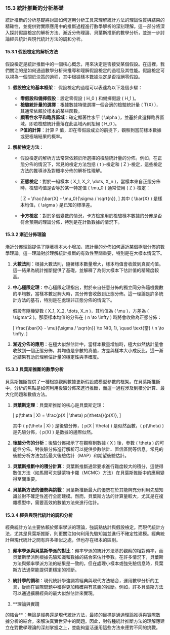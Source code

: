 ### 15.3 統計推斷的分析基礎

統計推斷的分析基礎將討論如何運用分析工具來理解統計方法的理論性質與結果的精確性，並提供對實際應用中的推斷過程進行數學解析的深刻理解。這一部分將深入探討假設檢定的解析方法、漸近分佈理論、貝葉斯推斷的數學分析，並進一步討論經典統計與現代統計方法的調和分析。

#### 15.3.1 假設檢定的解析方法

假設檢定是統計推斷中的一個核心概念，用來決定是否接受某個假設。在這裡，我們關注的是如何通過數學分析來推導和理解假設檢定的過程及其性能。假設檢定可以視為一個關於決策的過程，其中根據樣本數據決定是否拒絕零假設。

1. **假設檢定的基本框架**：
   假設檢定的過程可以表達為以下幾個步驟：
   - **零假設和備擇假設**：設定零假設 \( H_0 \) 和備擇假設 \( H_1 \)。
   - **檢驗統計量的選擇**：根據數據特徵選擇一個合適的檢驗統計量 \( T(X) \)，其通常依賴於樣本的某些函數。
   - **顯著性水平和臨界區域**：確定顯著性水平 \( \alpha \)，並基於此選擇臨界區域，即若檢驗統計量落在此區域內則拒絕 \( H_0 \)。
   - **P值的計算**：計算 P 值，即在零假設成立的前提下，觀察到當前樣本數據或更極端結果的概率。

2. **解析檢定方法**：
   - 假設檢定的解析方法常常依賴於所選擇的檢驗統計量的分佈。例如，在正態分佈的情況下，常見的檢定方法包括 \( t \)-檢定和 \( Z \)-檢定，這些檢定方法的推導涉及對概率分佈的解析性理解。
   - **正態檢定**：對於一組樣本 \( X_1, X_2, \dots, X_n \)，當樣本來自正態分佈時，檢驗均值是否等於某一特定值 \( \mu_0 \) 通常使用 \( Z \)-檢定：
     
     \[
     Z = \frac{\bar{X} - \mu_0}{\sigma / \sqrt{n}},
     \]
     其中 \( \bar{X} \) 是樣本均值，\( \sigma \) 是已知的標準差。

   - **卡方檢定**：對於多個變數的情況，卡方檢定用於檢驗樣本數據的分佈是否符合預期的理論分佈，特別是在計數數據的情況下。
  
#### 15.3.2 漸近分佈理論

漸近分佈理論提供了隨著樣本大小增加，統計量的分佈如何逼近某個極限分佈的數學理論。這一理論對於理解統計推斷的有效性至關重要，特別是在大樣本情況下。

1. **大數法則**：根據大數法則，隨著樣本數量增大，樣本均值會收斂到真實均值。這一結果為統計推斷提供了基礎，並解釋了為何大樣本下估計值的精確度較高。

2. **中心極限定理**：中心極限定理指出，對於來自任意分佈的獨立同分佈隨機變數的平均數，當樣本數足夠大時，其分佈會收斂到正態分佈。這一理論是許多統計方法的基石，特別是在處理非正態分佈的情況下。
   
   假設有隨機變數 \( X_1, X_2, \dots, X_n \)，其均值為 \( \mu \)，方差為 \( \sigma^2 \)。那麼樣本均值的分佈在 \( n \to \infty \) 時將會收斂為正態分佈：
   
   \[
   \frac{\bar{X} - \mu}{\sigma / \sqrt{n}} \to N(0, 1), \quad \text{當} \ n \to \infty.
   \]

3. **漸近分佈的應用**：在極大似然估計中，當樣本數量增加時，極大似然估計量會收斂到一個正態分佈，其均值是參數的真值，方差與樣本大小成反比。這一漸近結果有助於理解估計量的穩定性與準確度。

#### 15.3.3 貝葉斯推斷的數學分析

貝葉斯推斷提供了一種根據觀察數據更新假設或模型參數的框架。在貝葉斯推斷中，分析的焦點是如何利用後驗分佈來進行推斷，而這一過程涉及到積分計算、最大化問題和數值方法。

1. **貝葉斯定理**：貝葉斯推斷的核心是貝葉斯定理：
   
   \[
   p(\theta | X) = \frac{p(X | \theta) p(\theta)}{p(X)},
   \]
   
   其中 \( p(\theta | X) \) 是後驗分佈，\( p(X | \theta) \) 是似然函數，\( p(\theta) \) 是先驗分佈，\( p(X) \) 是數據的邊際似然。

2. **後驗分佈的分析**：後驗分佈揭示了在觀察到數據 \( X \) 後，參數 \( \theta \) 的可能性分佈。對後驗分佈進行解析可以提供參數估計、置信區間等信息。常見的後驗分析方法包括最大後驗估計（MAP）和期望後驗估計。

3. **貝葉斯推斷中的積分計算**：貝葉斯推斷通常要求進行難度較大的積分，這使得數值方法（如馬爾可夫鏈蒙特卡羅（MCMC）方法）在貝葉斯推斷中的應用變得至關重要。

4. **貝葉斯方法的優勢與挑戰**：貝葉斯推斷最大的優勢在於其能夠充分利用先驗知識並對不確定性進行全面建模。然而，貝葉斯方法的計算量較大，尤其是在複雜模型中，需要高效的數值方法來進行估計。

#### 15.3.4 經典與現代統計的調和分析

經典統計方法主要依賴於頻率學派的理論，強調點估計與假設檢定。而現代統計方法，尤其是貝葉斯推斷，則更關注如何利用先驗知識並進行不確定性建模。經典統計與現代統計之間有許多相似之處，但也存在根本的區別。

1. **頻率學派與貝葉斯學派的對比**：頻率學派的統計方法基於觀察的相對頻率，而貝葉斯學派則根據先驗知識和數據的結合來估計參數。在許多情況下，貝葉斯方法與頻率學派方法的結果是一致的，但在處理小樣本或強先驗信息時，貝葉斯方法通常能提供更穩定的推斷。

2. **統計學的調和**：現代統計學強調將經典與現代方法結合，運用數學分析的工具，從而在實際問題中獲得更加精確與有意義的推斷。例如，許多貝葉斯方法可以通過擴展經典的最大似然估計來實現。

3. **理論與實踐

的結合**：無論是經典還是現代統計方法，最終的目標是通過理論推導與實際數據分析的結合，來解決真實世界中的問題。因此，對各種統計推斷方法的理解應建立在對數學理論的深刻掌握之上，並能夠靈活運用這些方法來應對不同的挑戰。